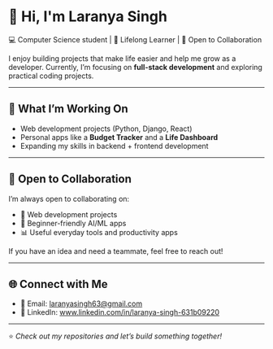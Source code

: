 # 👋 Hi, I'm Laranya Singh  

💻 Computer Science student | 🌱 Lifelong Learner | 🚀 Open to Collaboration  

I enjoy building projects that make life easier and help me grow as a developer. Currently, I’m focusing on **full-stack development** and exploring practical coding projects.  

---

## 🔭 What I’m Working On
- Web development projects (Python, Django, React)  
- Personal apps like a **Budget Tracker** and a **Life Dashboard**  
- Expanding my skills in backend + frontend development  

---

## 🤝 Open to Collaboration
I’m always open to collaborating on:  
- 🚀 Web development projects  
- 🤖 Beginner-friendly AI/ML apps  
- 📊 Useful everyday tools and productivity apps  

If you have an idea and need a teammate, feel free to reach out!  

---

## 🌐 Connect with Me
- 📧 Email: laranyasingh63@gmail.com 
- 💼 LinkedIn: www.linkedin.com/in/laranya-singh-631b09220 

---

⭐️ *Check out my repositories and let’s build something together!*  
